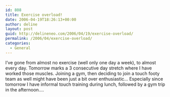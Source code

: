 ```yaml
---
id: 808
title: Exercise overload!
date: 2006-04-19T18:26:13+00:00
author: deline
layout: post
guid: http://delineneo.com/2006/04/19/exercise-overload/
permalink: /2006/04/exercise-overload/
categories:
  - General
---
```

I&#8217;ve gone from almost no exercise (well only one day a week), to almost every day. Tomorrow marks a 3 consecutive day stretch where I have worked those muscles. Joining a gym, then deciding to join a touch footy team as well might have been just a bit over enthusiastic&#8230; Especially since tomorrow I have informal touch training during lunch, followed by a gym trip in the afternoon&#8230;.